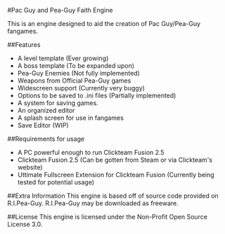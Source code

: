 #Pac Guy and Pea-Guy Faith Engine

This is an engine designed to aid the creation of Pac Guy/Pea-Guy fangames.

##Features

* A level template (Ever growing)
* A boss template (To be expanded upon)
* Pea-Guy Enemies (Not fully implemented)
* Weapons from Official Pea-Guy games
* Widescreen support (Currently very buggy)
* Options to be saved to .ini files (Partially implemented)
* A system for saving games.
* An organized editor
* A splash screen for use in fangames
* Save Editor (WIP)

##Requirements for usage
- A PC powerful enough to run Clickteam Fusion 2.5
- Clickteam Fusion 2.5 (Can be gotten from Steam or via Clickteam's website)
- Uttimate Fullscreen Extension for Clickteam Fusion (Currently being tested for potential usage)

##Extra Information
This engine is based off of source code provided on R.I.Pea-Guy. R.I.Pea-Guy may be downloaded as freeware.

##License
This engine is licensed under the Non-Profit Open Source License 3.0.

